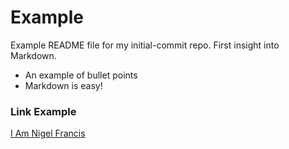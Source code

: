 # Example 

Example README file for my initial-commit repo. First insight into Markdown.

* An example of bullet points
* Markdown is easy!

### Link Example

[I Am Nigel Francis](https://www.iamnigelfrancis.com)